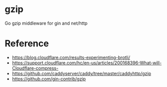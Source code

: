 # gzip

Go gzip middleware for gin and net/http

# Reference

* https://blog.cloudflare.com/results-experimenting-brotli/
* https://support.cloudflare.com/hc/en-us/articles/200168396-What-will-Cloudflare-compress-
* https://github.com/caddyserver/caddy/tree/master/caddyhttp/gzip
* https://github.com/gin-contrib/gzip